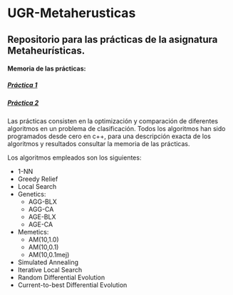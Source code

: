 # UGR-Metaherusticas
## Repositorio para las prácticas de la asignatura Metaheurísticas.

#### Memoria de las prácticas:
##### [Práctica 1](https://github.com/JavierBejMen/UGR-Metaherusticas/blob/master/Practica-1/memoria.pdf)
##### [Práctica 2](https://github.com/JavierBejMen/UGR-Metaherusticas/blob/master/Practica-2/memoria.pdf)

Las prácticas consisten en la optimización y comparación de diferentes algoritmos en un problema de clasificación. Todos los algoritmos han sido programados desde cero en c++, para una descripción exacta de los algoritmos y resultados consultar la memoria de las prácticas.

Los algoritmos empleados son los siguientes:
* 1-NN
* Greedy Relief
* Local Search
* Genetics:
  * AGG-BLX
  * AGG-CA
  * AGE-BLX
  * AGE-CA
* Memetics:
  * AM(10,1.0)
  * AM(10,0.1)
  * AM(10,0.1mej)
* Simulated Annealing
* Iterative Local Search
* Random Differential Evolution
* Current-to-best Differential Evolution
